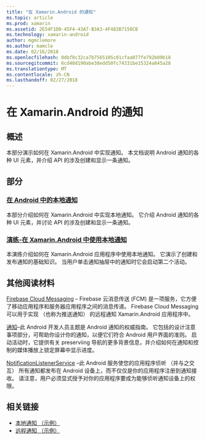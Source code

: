 ```yaml
---
title: "在 Xamarin.Android 的通知"
ms.topic: article
ms.prod: xamarin
ms.assetid: 2E54F1D0-45F4-43A7-B3A3-4F483B7150CB
ms.technology: xamarin-android
author: mgmclemore
ms.author: mamcle
ms.date: 02/16/2018
ms.openlocfilehash: 0dbf8c32ca7b7565105c01cfaa077fe792b09b18
ms.sourcegitcommit: 6cd40d190abe38edd50fc74331be15324a845a28
ms.translationtype: MT
ms.contentlocale: zh-CN
ms.lasthandoff: 02/27/2018
---
```

# <a name="notifications-in-xamarinandroid"></a>在 Xamarin.Android 的通知

<a name="Overview" />

## <a name="overview"></a>概述

本部分演示如何在 Xamarin.Android 中实现通知。
本文档说明 Android 通知的各种 UI 元素，并介绍 API 的涉及创建和显示一条通知。

<a name="Sections" />

## <a name="sections"></a>部分

### <a name="local-notifications-in-androidlocal-notificationsmd"></a>[在 Android 中的本地通知](local-notifications.md)

本部分介绍如何在 Xamarin.Android 中实现本地通知。 它介绍 Android 通知的各种 UI 元素，并讨论 API 的涉及创建和显示一条通知。 

### <a name="walkthrough---using-local-notifications-in-xamarinandroidlocal-notifications-walkthroughmd"></a>[演练-在 Xamarin.Android 中使用本地通知](local-notifications-walkthrough.md)  
 
本演练介绍如何在 Xamarin.Android 应用程序中使用本地通知。 它演示了创建和发布通知的基础知识。 当用户单击通知抽屉中的通知时它会启动第二个活动。 


## <a name="for-further-reading"></a>其他阅读材料

[Firebase Cloud Messaging](~/android/data-cloud/google-messaging/firebase-cloud-messaging.md) &ndash; Firebase 云消息传送 (FCM) 是一项服务，它方便了移动应用程序和服务器应用程序之间的消息传递。 Firebase Cloud Messaging 可以用于实现 （也称为推送通知） 的远程通知 Xamarin.Android 应用程序中。

[通知](http://developer.android.com/guide/topics/ui/notifiers/notifications.html)&ndash;此 Android 开发人员主题是 Android 通知的权威指南。 它包括的设计注意事项部分，可帮助你设计你的通知，以便它们符合 Android 用户界面的准则。 启动活动时，它提供有关 preserviing 导航的更多背景信息，并介绍如何在通知和控制的媒体播放上锁定屏幕中显示进度。 

[NotificationListenerService](https://developer.xamarin.com/api/type/Android.Service.Notification.NotificationListenerService/) &ndash;此 Android 服务使您的应用程序侦听 （并与之交互） 所有通知都发布在 Android 设备上，而不仅仅是你的应用程序注册到通知接收。 请注意，用户必须显式授予对你的应用程序要成为能够侦听通知设备上的权限。





## <a name="related-links"></a>相关链接

- [本地通知 （示例）](https://developer.xamarin.com/samples/monodroid/LocalNotifications/)
- [远程通知 （示例）](https://developer.xamarin.com/samples/monodroid/RemoteNotifications/)
